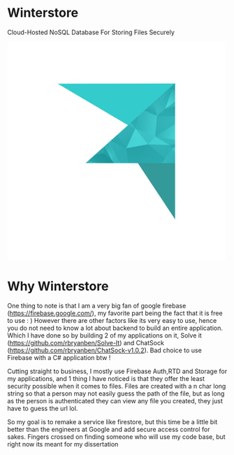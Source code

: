 # Winterstore
Cloud-Hosted NoSQL Database For Storing Files Securely 

<img src="resources/logos/logo.jpg" width="500px">

# Why Winterstore 
One thing to note is that I am a very big fan of google firebase (https://firebase.google.com/), my favorite part being the fact that it is 
free to use : ) However there are other factors like its very easy to use, hence you do not need to know a lot about backend to build an entire 
application. Which I have done so by building 2 of my applications on it, Solve it (https://github.com/rbryanben/Solve-It) and ChatSock 
(https://github.com/rbryanben/ChatSock-v1.0.2). Bad choice to use Firebase with a C# application btw !

Cutting straight to business, I mostly use Firebase Auth,RTD and Storage for my applications, and 1 thing I have noticed is that they offer the least
security possible when it comes to files. Files are created with a n char long string so that a person may not easily guess the path of the file, but as long as
the person is authenticated they can view any file you created, they just have to guess the url lol.

So my goal is to remake a service like firestore, but this time be a little bit better than the engineers at Google and add  secure access control for sakes.
Fingers crossed on finding someone who will use my code base, but right now its meant for my dissertation


